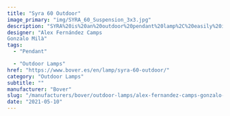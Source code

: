 ```yaml
---
title: "Syra 60 Outdoor"
image_primary: "img/SYRA_60_Suspension_3x3.jpg"
description: "SYRA%20is%20an%20outdoor%20pendant%20lamp%2C%20easily%20identifiable%20and%20characteristic%A0within%20BOVER%20Outdoor%20collection.%20Shade%20is%20made%20of%20aluminum%20structure%2C%20woven%20with%20synthetic%20fiber.%20The%20inner%A0light%20source%20is%20protected%20by%20an%20opal%20glass%20ceiling%20lamp%20which%20softens%20the%A0outcoming%20light.%20Metal%20elements%20subject%20to%20welding%20are%20treated%20with%20antirustprocesses%A0%28Cataphoresis%29%20Designed%20to%20be%20a%20versatile%20product%20to%20be%20used%20both%20in%20interior%20and%20outdoor%A0applications.%20Syra%20is%20rated%20IP-55%20to%20guarantee%20its%20consealed%2C%20even%20though%A0its%20light%20emissions%20and%20shapes%20offer%20features%20and%20values%20more%20appropriate%A0for%20indoor%20products.%20Thanks%20to%20the%20LED%20plate%2C%20Syra%20is%20a%20resistant%20and%20energysaving%A0luminaire.%20Syra%20range%20is%20ideal%20for%20half-closed%20spaces%2C%20terraces%20and%20covered%20porches%A0which%20need%20warm%20light%20and%20kind%20elements%20to%20bring%20comfort.%20Its%20height%20can%A0be%20regulated%20through%20the%20tensor%20wires.%0A%0A%0A%0A"
designer: "Alex Fernández Camps
Gonzalo Milà"
tags: 
  - "Pendant"

  - "Outdoor Lamps"
href: "https://www.bover.es/en/lamp/syra-60-outdoor/"
category: "Outdoor Lamps"
subtitle: ""
manufacturer: "Bover"
slug: "/manufacturers/bover/outdoor-lamps/alex-fernandez-camps-gonzalo-mila-syra-60-outdoor"
date: "2021-05-10"
---
```

